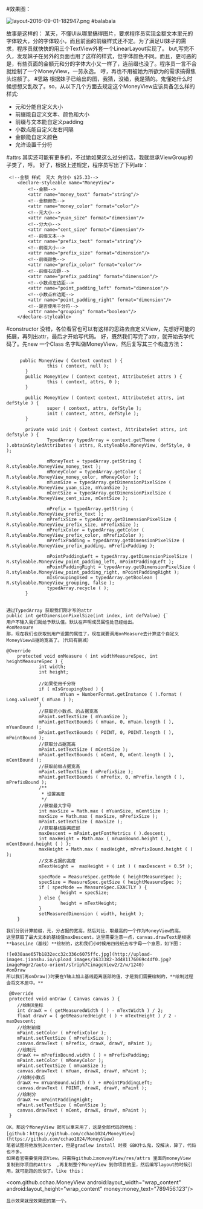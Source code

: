 #效果图：

![layout-2016-09-01-182947.png](http://upload-images.jianshu.io/upload_images/1633382-5a54c3d1f30cc563.png?imageMogr2/auto-orient/strip%7CimageView2/2/w/1240)
#balabala

故事是这样的：
某天，不懂UI从哪里搞得图片，要求程序员实现金额文本里元的字体较大，分的字体较小，而且前面的前缀样式还不定。为了满足UI妹子的需求，程序员就快快的用三个TextView外套一个LinearLayout实现了。
but,写完不久，发现妹子在另外的页面也用了这样的样式，但字体颜色不同。而且，更可恶的是，有些页面的金额元和分的字体大小又一样了，连前缀也没了。程序员一言不合就绘制了一个MoneyView，一劳永逸。
哼，再也不用被她为所欲为的需求搞得焦头烂额了。
#思路
根据妹子已给出的图，我猜，没错，我是猜的。鬼懂她什么时候想想又乱改了。so，从以下几个方面去规定这个MoneyView应该具备怎么样的样式:
* 元和分能自定义大小
* 前缀能自定义文本、颜色和大小
* 前缀与文本能自定义padding
* 小数点能自定义左右间隔
* 金额能自定义颜色
* 允许设置千分符

#attrs
其实还可能有更多的，不过她如果这么过分的话，我就继承ViewGroup的子类了，哼。
好了，根据上述规定，程序员写出了下列attr：
```
 <!--金额 样式  元大 角分小 $25.33-->
    <declare-styleable name="MoneyView">
        <!--金额-->
        <attr name="money_text" format="string"/>
        <!--金额颜色-->
        <attr name="money_color" format="color"/>
        <!--元大小-->
        <attr name="yuan_size" format="dimension"/>
        <!--分大小-->
        <attr name="cent_size" format="dimension"/>
        <!--前缀文本-->
        <attr name="prefix_text" format="string"/>
        <!--前缀大小-->
        <attr name="prefix_size" format="dimension"/>
        <!--前缀颜色-->
        <attr name="prefix_color" format="color"/>
        <!--前缀右边距-->
        <attr name="prefix_padding" format="dimension"/>
        <!--小数点左边距-->
        <attr name="point_padding_left" format="dimension"/>
        <!--小数点右边距-->
        <attr name="point_padding_right" format="dimension"/>
        <!--是否使用千分符-->
        <attr name="grouping" format="boolean"/>
    </declare-styleable>
```
#constructor
没错，各位看官也可以有这样的思路去自定义View，先想好可能的拓展，再列出attr，最后才开始写代码。
好，既然我们写完了attr，就开始去学代码了。先new 一个Class 名字叫做MoneyView，然后复写其三个构造方法：

 ```
 
      public MoneyView ( Context context ) {
                this ( context, null );
        }
        public MoneyView ( Context context, AttributeSet attrs ) {
                this ( context, attrs, 0 );
        }

        public MoneyView ( Context context, AttributeSet attrs, int defStyle ) {
                super ( context, attrs, defStyle );
                init ( context, attrs, defStyle );
        }

        private void init ( Context context, AttributeSet attrs, int defStyle ) {
                TypedArray typedArray = context.getTheme ( ).obtainStyledAttributes ( attrs, R.styleable.MoneyView, defStyle, 0 );

                mMoneyText = typedArray.getString ( R.styleable.MoneyView_money_text );
                mMoneyColor = typedArray.getColor ( R.styleable.MoneyView_money_color, mMoneyColor );
                mYuanSize = typedArray.getDimensionPixelSize ( R.styleable.MoneyView_yuan_size, mYuanSize );
                mCentSize = typedArray.getDimensionPixelSize ( R.styleable.MoneyView_cent_size, mCentSize );

                mPrefix = typedArray.getString ( R.styleable.MoneyView_prefix_text );
                mPrefixSize = typedArray.getDimensionPixelSize ( R.styleable.MoneyView_prefix_size, mPrefixSize );
                mPrefixColor = typedArray.getColor ( R.styleable.MoneyView_prefix_color, mPrefixColor );
                mPrefixPadding = typedArray.getDimensionPixelSize ( R.styleable.MoneyView_prefix_padding, mPrefixPadding );

                mPointPaddingLeft = typedArray.getDimensionPixelSize ( R.styleable.MoneyView_point_padding_left, mPointPaddingLeft );
                mPointPaddingRight = typedArray.getDimensionPixelSize ( R.styleable.MoneyView_point_padding_right, mPointPaddingRight );
                mIsGroupingUsed = typedArray.getBoolean ( R.styleable.MoneyView_grouping, false );
                typedArray.recycle ( );
        }
        

通过TypedArray 获取我们刚才写的attr
public int getDimensionPixelSize(int index, int defValue) {`
用户不输入我们就给予默认值。默认在声明成员属性处已经给出。
#onMeasure
那，现在我们也获取到用户设置的属性了，现在就要调用onMeasure去计算这个自定义MoneyView占据的宽高了。（代码有删减）

```
	@Override
        protected void onMeasure ( int widthMeasureSpec, int heightMeasureSpec ) {
                int width;
                int height;

                //如果使用千分符
                if ( mIsGroupingUsed ) {
                        mYuan = NumberFormat.getInstance ( ).format ( Long.valueOf ( mYuan ) );
                }
                //获取元小数点、的占据宽高
                mPaint.setTextSize ( mYuanSize );
                mPaint.getTextBounds ( mYuan, 0, mYuan.length ( ), mYuanBound );
                mPaint.getTextBounds ( POINT, 0, POINT.length ( ), mPointBound );
                //获取分占据宽高
                mPaint.setTextSize ( mCentSize );
                mPaint.getTextBounds ( mCent, 0, mCent.length ( ), mCentBound );
                //获取前缀占据宽高
                mPaint.setTextSize ( mPrefixSize );
                mPaint.getTextBounds ( mPrefix, 0, mPrefix.length ( ), mPrefixBound );
                /**
                 * 设置高度
                 */
                //获取最大字号
                int maxSize = Math.max ( mYuanSize, mCentSize );
                maxSize = Math.max ( maxSize, mPrefixSize );
                mPaint.setTextSize ( maxSize );
                //获取基线距离底部
                maxDescent = mPaint.getFontMetrics ( ).descent;
                int maxHeight = Math.max ( mYuanBound.height ( ), mCentBound.height ( ) );
                maxHeight = Math.max ( maxHeight, mPrefixBound.height ( ) );
                //文本占据的高度
                mTextHeight =  maxHeight + ( int ) ( maxDescent + 0.5f );

                specMode = MeasureSpec.getMode ( heightMeasureSpec );
                specSize = MeasureSpec.getSize ( heightMeasureSpec );
                if ( specMode == MeasureSpec.EXACTLY ) {
                        height = specSize;
                } else {
                        height = mTextHeight;
                }
                setMeasuredDimension ( width, height );
        }
```
我们分别计算前缀，元，分占据的宽高，然后对比，取最高的一个作为MoneyView的高。
这里获取了最大文本的基线值maxDescent。这里需要注意一点，canvas.drawText是根据**baseLine（基线）**绘制的，这和我们小时候用四线纸去写字母一个意思，如下图：

![e038aae657b1832ecc32c336c6075ffc.jpg](http://upload-images.jianshu.io/upload_images/1633382-3d481176069c4df0.jpg?imageMogr2/auto-orient/strip%7CimageView2/2/w/1240)
#onDraw
所以我们再onDraw()时要在Y轴上加上基线距离底部的值，才是我们需要绘制的，**绘制过程会将文本居中。**

```
     @Override
     protected void onDraw ( Canvas canvas ) {
		//绘制X坐标
		int drawX = ( getMeasuredWidth ( ) - mTextWidth ) / 2;
		float drawY = ( getMeasuredHeight ( ) + mTextHeight ) / 2 - maxDescent;
		//绘制前缀
		mPaint.setColor ( mPrefixColor );
		mPaint.setTextSize ( mPrefixSize );
		canvas.drawText ( mPrefix, drawX, drawY, mPaint );
		//绘制元
		drawX += mPrefixBound.width ( ) + mPrefixPadding;
		mPaint.setColor ( mMoneyColor );
		mPaint.setTextSize ( mYuanSize );
		canvas.drawText ( mYuan, drawX, drawY, mPaint );
		//绘制小数点
		drawX += mYuanBound.width ( ) + mPointPaddingLeft;
		canvas.drawText ( POINT, drawX, drawY, mPaint );
		//绘制分
		drawX += mPointPaddingRight;
		mPaint.setTextSize ( mCentSize );
		canvas.drawText ( mCent, drawX, drawY, mPaint );
     }
     

```
OK，那这个MoneyView 就可以拿来用了，这是全部代码的地址：
[github：https://github.com/cchao1024/MoneyView](https://github.com/cchao1024/MoneyView)
笔者试图将他放到Jcenter，但是gradlew install 时报 GBK什么鬼，没解决，算了，代码也不多。
如果看官需要使用该View。只需将github上monveyView/res/attrs 里面的moneyView 复制到你项目的Attrs  ,再复制整个MoneyView 到你项目的里，然后编写layout的时候引用，就可能跑的欢快了。like this：
```
<com.github.cchao.MoneyView
	      android:layout_width="wrap_content"
	      android:layout_height="wrap_content"
	      money:money_text="789456.123"/>
 ```
显示效果就是效果图的第一个。
